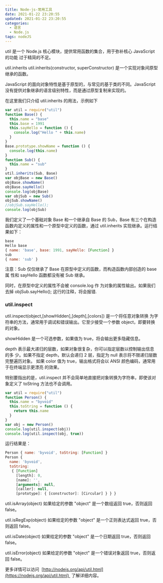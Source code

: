 ```yaml
---
title: Node-js-常用工具
date: 2021-01-22 23:20:55
updated: 2021-01-22 23:20:55
categories:
  - 语言
  - Node.js
tags: nodeJS
---
```


util 是一个 Node.js 核心模块，提供常用函数的集合，用于弥补核心 JavaScript 的功能 过于精简的不足。

util.inherits
util.inherits(constructor, superConstructor) 是一个实现对象间原型继承的函数。

JavaScript 的面向对象特性是基于原型的，与常见的基于类的不同。JavaScript 没有提供对象继承的语言级别特性，而是通过原型复制来实现的。

在这里我们只介绍 util.inherits 的用法，示例如下

```js
var util = require("util")
function Base() {
  this.name = "base"
  this.base = 1991
  this.sayHello = function () {
    console.log("Hello " + this.name)
  }
}
Base.prototype.showName = function () {
  console.log(this.name)
}
function Sub() {
  this.name = "sub"
}
util.inherits(Sub, Base)
var objBase = new Base()
objBase.showName()
objBase.sayHello()
console.log(objBase)
var objSub = new Sub()
objSub.showName()
//objSub.sayHello();
console.log(objSub)
```

<!-- more -->

我们定义了一个基础对象 Base 和一个继承自 Base 的 Sub，Base 有三个在构造函数内定义的属性和一个原型中定义的函数，通过 util.inherits 实现继承。运行结果如下：

```js
base
Hello base
{ name: 'base', base: 1991, sayHello: [Function] }
sub
{ name: 'sub' }
```

注意：Sub 仅仅继承了 Base 在原型中定义的函数，而构造函数内部创造的 base 属 性和 sayHello 函数都没有被 Sub 继承。

同时，在原型中定义的属性不会被 console.log 作 为对象的属性输出。如果我们去掉 objSub.sayHello(); 这行的注释，将会报错.

### util.inspect

util.inspect(object,[showHidden],[depth],[colors]) 是一个将任意对象转换 为字符串的方法，通常用于调试和错误输出。它至少接受一个参数 object，即要转换的对象。

showHidden 是一个可选参数，如果值为 true，将会输出更多隐藏信息。

depth 表示最大递归的层数，如果对象很复杂，你可以指定层数以控制输出信息的多 少。如果不指定 depth，默认会递归 2 层，指定为 null 表示将不限递归层数完整遍历对象。 如果 color 值为 true，输出格式将会以 ANSI 颜色编码，通常用于在终端显示更漂亮 的效果。

特别要指出的是，util.inspect 并不会简单地直接把对象转换为字符串，即使该对 象定义了 toString 方法也不会调用。

```js
var util = require("util")
function Person() {
  this.name = "byvoid"
  this.toString = function () {
    return this.name
  }
}
var obj = new Person()
console.log(util.inspect(obj))
console.log(util.inspect(obj, true))
```

<!-- more -->

运行结果是：

```js
Person { name: 'byvoid', toString: [Function] }
Person {
  name: 'byvoid',
  toString:
   { [Function]
     [length]: 0,
     [name]: '',
     [arguments]: null,
     [caller]: null,
     [prototype]: { [constructor]: [Circular] } } }
```

util.isArray(object)
如果给定的参数 "object" 是一个数组返回 true，否则返回 false。

util.isRegExp(object)
如果给定的参数 "object" 是一个正则表达式返回 true，否则返回 false。

util.isDate(object)
如果给定的参数 "object" 是一个日期返回 true，否则返回 false。

util.isError(object)
如果给定的参数 "object" 是一个错误对象返回 true，否则返回 false。

更多详情可以访问  [http://nodejs.org/api/util.html](https://nodejs.org/api/util.html)  了解详细内容。
